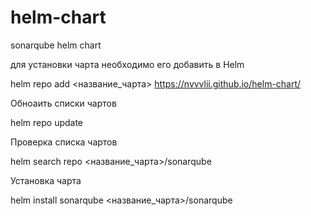 # helm-chart
sonarqube helm chart

для установки чарта необходимо его добавить в Helm

helm repo add <название_чарта> https://nvvvlii.github.io/helm-chart/

Обноаить списки чартов

helm repo update

Проверка списка чартов

helm search repo <название_чарта>/sonarqube

Установка чартa

helm install sonarqube <название_чарта>/sonarqube

